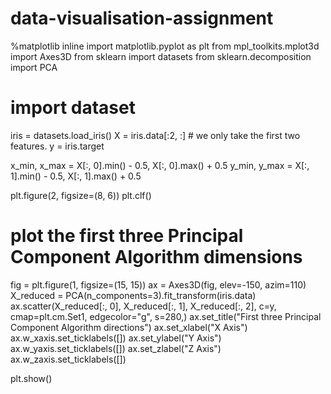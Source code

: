 # data-visualisation-assignment


%matplotlib inline
import matplotlib.pyplot as plt
from mpl_toolkits.mplot3d import Axes3D
from sklearn import datasets
from sklearn.decomposition import PCA

# import dataset
iris = datasets.load_iris()
X = iris.data[:2, :]  # we only take the first two features.
y = iris.target

x_min, x_max = X[:, 0].min() - 0.5, X[:, 0].max() + 0.5
y_min, y_max = X[:, 1].min() - 0.5, X[:, 1].max() + 0.5

plt.figure(2, figsize=(8, 6))
plt.clf()



# plot the first three Principal Component Algorithm dimensions

fig = plt.figure(1, figsize=(15, 15))
ax = Axes3D(fig, elev=-150, azim=110)
X_reduced = PCA(n_components=3).fit_transform(iris.data)
ax.scatter(X_reduced[:, 0], X_reduced[:, 1], X_reduced[:, 2], c=y, cmap=plt.cm.Set1, edgecolor="g", s=280,)
ax.set_title("First three Principal Component Algorithm directions")
ax.set_xlabel("X Axis")
ax.w_xaxis.set_ticklabels([])
ax.set_ylabel("Y Axis")
ax.w_yaxis.set_ticklabels([])
ax.set_zlabel("Z Axis")
ax.w_zaxis.set_ticklabels([])

plt.show()
